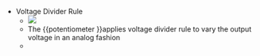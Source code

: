 - Voltage Divider Rule
    - ![](https://remnote-user-data.s3.amazonaws.com/5nX2HIsdeb_UCdEEfHlNtzBimhhsO32rzPkBJCSqizF4pDjWIV-oTpjUDctzKKcrCt8Pp0OHYPy44DnMLVBwwn2RzPtJzMnxgD-C0q30Gf8D2-LLTCdt1XMiX42X30s6.png) 
    - The {{potentiometer }}applies voltage divider rule to vary the output voltage in an analog fashion
    - 

